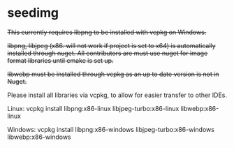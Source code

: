 # seedimg
~~This currently requires libpng to be installed with vcpkg on Windows.~~

~~libpng, libjpeg (x86. will not work if project is set to x64) is automatically installed through nuget. All contributors are must use nuget for image format libraries until cmake is set up.~~

~~libwebp must be installed through vcpkg as an up to date version is not in Nuget.~~

Please install all libraries via vcpkg, to allow for easier transfer to other IDEs.

Linux: vcpkg install libpng:x86-linux libjpeg-turbo:x86-linux libwebp:x86-linux

Windows: vcpkg install libpng:x86-windows libjpeg-turbo:x86-windows libwebp:x86-windows
